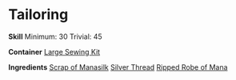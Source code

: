 <!-- TITLE: Manasilk Robe -->
<!-- SUBTITLE: A fine robe woven from manasilk -->

# Tailoring
**Skill**
Minimum: 30
Trivial: 45

**Container**
[Large Sewing Kit](large-sewing-kit)

**Ingredients**
[Scrap of Manasilk](scrap-of-manasilk)
[Silver Thread](silver-thread)
[Ripped Robe of Mana](ripped-robe-of-mana)